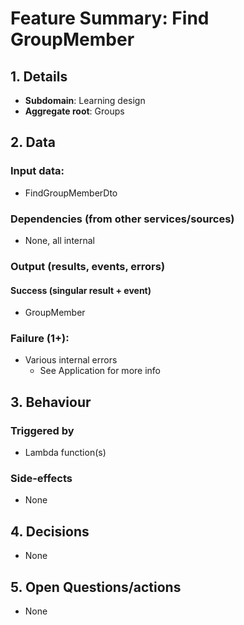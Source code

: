 # Feature Summary: Find GroupMember

## 1. Details

- **Subdomain**: Learning design
- **Aggregate root**: Groups

## 2. Data

### Input data:

- FindGroupMemberDto

### Dependencies (from other services/sources)

- None, all internal

### Output (results, events, errors)

#### Success (singular result + event)

- GroupMember

### Failure (1+):

- Various internal errors
  - See Application for more info

## 3. Behaviour

### Triggered by

- Lambda function(s)

### Side-effects

- None

## 4. Decisions

- None

## 5. Open Questions/actions

- None
